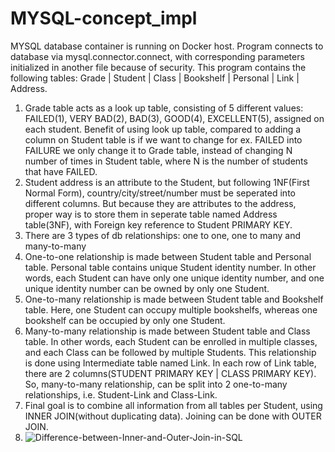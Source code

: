 # MYSQL-concept_impl

MYSQL database container is running on Docker host. Program connects to database via
mysql.connector.connect, with corresponding parameters initialized in another file because of security. 
This program contains the following tables:
Grade | Student | Class | Bookshelf | Personal | Link | Address.
1. Grade table acts as a look up table, consisting of 5 different values: FAILED(1), VERY BAD(2), BAD(3), GOOD(4), EXCELLENT(5), assigned on each student. Benefit of using look up table, compared to adding a column on Student table is if we want to change for ex. FAILED into FAILURE we only change it to Grade table, instead of changing N number of times in Student table, where N is the number of students that have FAILED. 
2. Student address is an attribute to the Student, but following 1NF(First Normal Form), country/city/street/number must be seperated into different columns. But because they are attributes to the address, proper way is to store them in seperate table named Address table(3NF), with Foreign key reference to Student PRIMARY KEY.
3. There are 3 types of db relationships: one to one, one to many and many-to-many 
4. One-to-one relationship is made between Student table and Personal table. Personal table contains unique Student identity number. In other words, each Student can have only one unique identity number, and one unique identity number can be owned by only one Student.
5. One-to-many relationship is made between Student table and Bookshelf table. Here, one Student can occupy multiple bookshelfs, whereas one bookshelf can be occupied by only one Student.
6. Many-to-many relationship is made between Student table and Class table. In other words, each Student can be enrolled in multiple classes, and each Class can be followed by multiple Students. This relationship is done using Intermediate table named Link. In each row of Link table, there are 2 columns(STUDENT PRIMARY KEY | CLASS PRIMARY KEY). So, many-to-many relationship, can be split into 2 one-to-many relationships, i.e. Student-Link and Class-Link. 
7. Final goal is to combine all information from all tables per Student, using INNER JOIN(without duplicating data). Joining can be done with OUTER JOIN.
8. ![Difference-between-Inner-and-Outer-Join-in-SQL](https://user-images.githubusercontent.com/75247159/178321897-82813375-39f2-40d4-8b80-9f548957750b.jpg)
